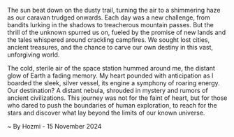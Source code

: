 
The sun beat down on the dusty trail, turning the air to a shimmering haze as our caravan trudged onwards. Each day was a new challenge, from bandits lurking in the shadows to treacherous mountain passes. But the thrill of the unknown spurred us on, fueled by the promise of new lands and the tales whispered around crackling campfires. We sought lost cities, ancient treasures, and the chance to carve our own destiny in this vast, unforgiving world.

The cold, sterile air of the space station hummed around me, the distant glow of Earth a fading memory. My heart pounded with anticipation as I boarded the sleek, silver vessel, its engine a symphony of roaring energy. Our destination? A distant nebula, shrouded in mystery and rumors of ancient civilizations. This journey was not for the faint of heart, but for those who dared to push the boundaries of human exploration, to reach for the stars and discover what lay beyond the limits of our known universe. 

~ By Hozmi - 15 November 2024
